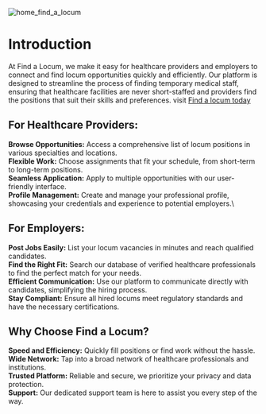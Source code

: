 ![home_find_a_locum](https://github.com/Okibe00/Find_a_Locum/assets/78906040/1c48ea61-f0af-4f3b-a8bb-6a80cddd9d87)

# Introduction
At Find a Locum, we make it easy for healthcare providers and employers to connect and find locum opportunities quickly and efficiently. Our platform is designed to streamline the process of finding temporary medical staff, ensuring that healthcare facilities are never short-staffed and providers find the positions that suit their skills and preferences.
visit [Find a locum today](http://100.26.232.191:5000/home/)
## For Healthcare Providers:
**Browse Opportunities:** Access a comprehensive list of locum positions in various specialties and locations.\
**Flexible Work:** Choose assignments that fit your schedule, from short-term to long-term positions.\
**Seamless Application:** Apply to multiple opportunities with our user-friendly interface.\
**Profile Management:** Create and manage your professional profile, showcasing your credentials and experience to potential employers.\
## For Employers:
**Post Jobs Easily:** List your locum vacancies in minutes and reach qualified candidates.\
**Find the Right Fit:** Search our database of verified healthcare professionals to find the perfect match for your needs.\
**Efficient Communication:** Use our platform to communicate directly with candidates, simplifying the hiring process.\
**Stay Compliant:** Ensure all hired locums meet regulatory standards and have the necessary certifications.
## Why Choose Find a Locum?
**Speed and Efficiency:** Quickly fill positions or find work without the hassle.\
**Wide Network:** Tap into a broad network of healthcare professionals and institutions.\
**Trusted Platform:** Reliable and secure, we prioritize your privacy and data protection.\
**Support:** Our dedicated support team is here to assist you every step of the way.
